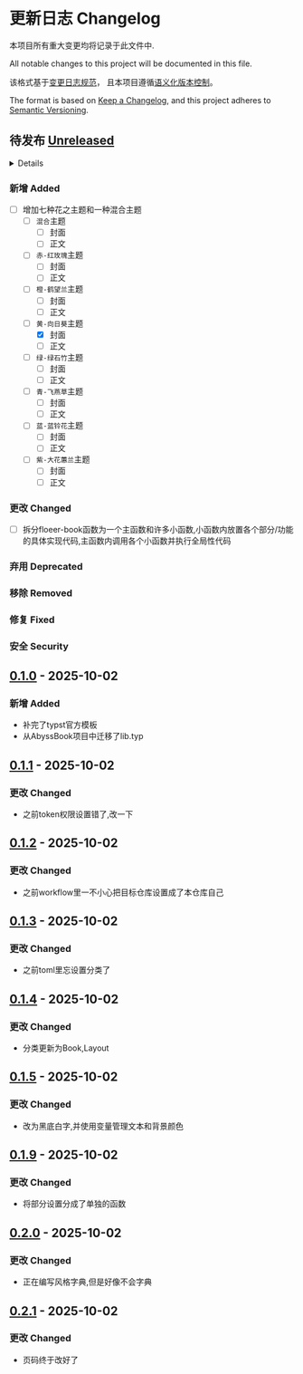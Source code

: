 # 更新日志 Changelog

本项目所有重大变更均将记录于此文件中.

All notable changes to this project will be documented in this file.

该格式基于[变更日志规范](https://keepachangelog.com/en/1.1.0/)，
且本项目遵循[语义化版本控制](https://semver.org/spec/v2.0.0.html)。

The format is based on [Keep a Changelog](https://keepachangelog.com/en/1.1.0/),
and this project adheres to [Semantic Versioning](https://semver.org/spec/v2.0.0.html).

## 待发布 [Unreleased]

<details>

<!-- Write migration guide here -->

</details>

### 新增 Added

- [ ] 增加七种花之主题和一种混合主题
  - [ ] `混合`主题
    - [ ] 封面
    - [ ] 正文
  - [ ] `赤-红玫瑰`主题
    - [ ] 封面
    - [ ] 正文
  - [ ] `橙-鹤望兰`主题
    - [ ] 封面
    - [ ] 正文
  - [ ] `黄-向日葵`主题
    - [X] 封面
    - [ ] 正文
  - [ ] `绿-绿石竹`主题
    - [ ] 封面
    - [ ] 正文
  - [ ] `青-飞燕草`主题
    - [ ] 封面
    - [ ] 正文
  - [ ] `蓝-蓝铃花`主题
    - [ ] 封面
    - [ ] 正文
  - [ ] `紫-大花蕙兰`主题
    - [ ] 封面
    - [ ] 正文

### 更改 Changed

- [ ] 拆分floeer-book函数为一个主函数和许多小函数,小函数内放置各个部分/功能的具体实现代码,主函数内调用各个小函数并执行全局性代码

### 弃用 Deprecated

### 移除 Removed

### 修复 Fixed

### 安全 Security

## [0.1.0] - 2025-10-02

### 新增 Added

<!-- Describe the feature set of the initial release here -->

- 补完了typst官方模板
- 从AbyssBook项目中迁移了lib.typ

## [0.1.1] - 2025-10-02

### 更改 Changed

- 之前token权限设置错了,改一下

## [0.1.2] - 2025-10-02

### 更改 Changed

- 之前workflow里一不小心把目标仓库设置成了本仓库自己

## [0.1.3] - 2025-10-02

### 更改 Changed

- 之前toml里忘设置分类了

## [0.1.4] - 2025-10-02

### 更改 Changed

- 分类更新为Book,Layout

## [0.1.5] - 2025-10-02

### 更改 Changed

- 改为黑底白字,并使用变量管理文本和背景颜色

## [0.1.9] - 2025-10-02

### 更改 Changed

- 将部分设置分成了单独的函数

## [0.2.0] - 2025-10-02

### 更改 Changed

- 正在编写风格字典,但是好像不会字典

## [0.2.1] - 2025-10-02

### 更改 Changed

- 页码终于改好了

<!--
Below are the target URLs for each version
You can link version numbers (in level-2 headings)
to the corresponding tag on GitHub, or the diff
in comparison to the previous release
-->

[Unreleased]: https://github.com/CrossDark/FlowerBook/compare/v0.1.4...HEAD
[0.1.0]: https://github.com/CrossDark/FlowerBook/releases/tag/v0.1.0
[0.1.1]: https://github.com/CrossDark/FlowerBook/releases/tag/v0.1.1
[0.1.2]: https://github.com/CrossDark/FlowerBook/releases/tag/v0.1.2
[0.1.3]: https://github.com/CrossDark/FlowerBook/releases/tag/v0.1.3
[0.1.4]: https://github.com/CrossDark/FlowerBook/releases/tag/v0.1.4
[0.1.5]: https://github.com/CrossDark/FlowerBook/releases/tag/v0.1.5
[0.1.9]: https://github.com/CrossDark/FlowerBook/releases/tag/v0.1.9
[0.2.0]: https://github.com/CrossDark/FlowerBook/releases/tag/v0.2.0
[0.2.1]: https://github.com/CrossDark/FlowerBook/releases/tag/v0.2.1
